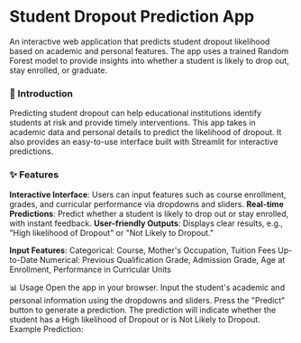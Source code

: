 # Student Dropout Prediction App

An interactive web application that predicts student dropout likelihood based on academic and personal features. The app uses a trained Random Forest model to provide insights into whether a student is likely to drop out, stay enrolled, or graduate.

### 🚀 Introduction
Predicting student dropout can help educational institutions identify students at risk and provide timely interventions. This app takes in academic data and personal details to predict the likelihood of dropout. It also provides an easy-to-use interface built with Streamlit for interactive predictions.

### ✨ Features
**Interactive Interface**: Users can input features such as course enrollment, grades, and curricular performance via dropdowns and sliders.
**Real-time Predictions**: Predict whether a student is likely to drop out or stay enrolled, with instant feedback.
**User-friendly Outputs**: Displays clear results, e.g., "High likelihood of Dropout" or "Not Likely to Dropout."

**Input Features**:
Categorical: Course, Mother's Occupation, Tuition Fees Up-to-Date
Numerical: Previous Qualification Grade, Admission Grade, Age at Enrollment, Performance in Curricular Units

📊 Usage
Open the app in your browser.
Input the student's academic and personal information using the dropdowns and sliders.
Press the "Predict" button to generate a prediction.
The prediction will indicate whether the student has a High likelihood of Dropout or is Not Likely to Dropout.
Example Prediction:
